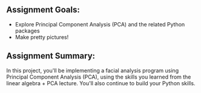 ## Assignment Goals:

- Explore Principal Component Analysis (PCA) and the related Python packages
- Make pretty pictures!

## Assignment Summary:
In this project, you'll be implementing a facial analysis program using Principal Component Analysis (PCA), using the skills you learned from the linear algebra + PCA lecture. You'll also continue to build your Python skills.
